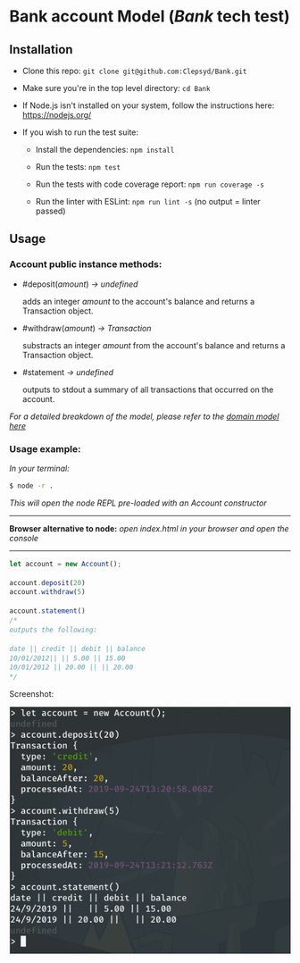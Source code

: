 # Bank account Model (_Bank_ tech test)

## Installation

- Clone this repo:
`git clone git@github.com:Clepsyd/Bank.git`

- Make sure you're in the top level directory:
`cd Bank`

- If Node.js isn't installed on your system, follow the instructions here: https://nodejs.org/

- If you wish to run the test suite:

    - Install the dependencies: `npm install`

    - Run the tests: `npm test`

    - Run the tests with code coverage report: `npm run coverage -s`

    - Run the linter with ESLint: `npm run lint -s` (no output = linter passed)

## Usage

### Account public instance methods:

- #deposit(_amount_) _-> undefined_

    adds an integer _amount_ to the account's balance and returns a Transaction object.

- #withdraw(_amount_) _-> Transaction_

    substracts an integer _amount_ from the account's balance and returns a Transaction object.

- #statement _-> undefined_

    outputs to stdout a summary of all transactions that occurred on the account.

_For a detailed breakdown of the model, please refer to the [domain model here](DomainModel.md)_

### Usage example:

_In your terminal:_

```bash
$ node -r .
```
_This will open the node REPL pre-loaded with an Account constructor_
********
**Browser alternative to node:** _open index.html in your browser and open the console_
********
```javascript
let account = new Account();

account.deposit(20)
account.withdraw(5)

account.statement() 
/*
outputs the following:

date || credit || debit || balance
10/01/2012|| || 5.00 || 15.00
10/01/2012 || 20.00 || || 20.00
*/
```

Screenshot:

![img](assets/Example.png)
